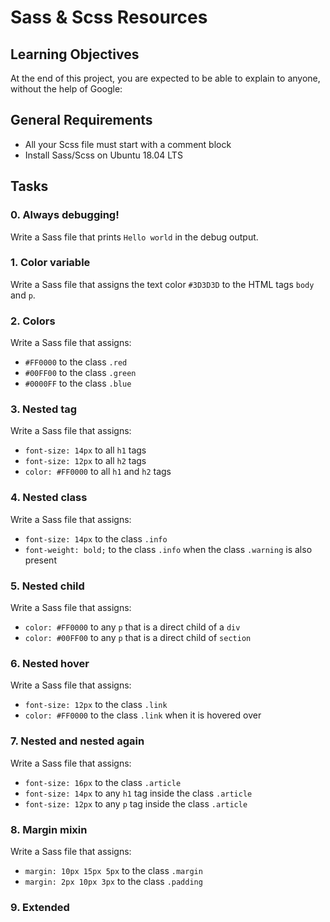 # Sass & Scss Resources

## Learning Objectives

At the end of this project, you are expected to be able to explain to anyone, without the help of Google:

## General Requirements

- All your Scss file must start with a comment block
- Install Sass/Scss on Ubuntu 18.04 LTS

## Tasks

### 0. Always debugging!
Write a Sass file that prints `Hello world` in the debug output.

### 1. Color variable
Write a Sass file that assigns the text color `#3D3D3D` to the HTML tags `body` and `p`.

### 2. Colors
Write a Sass file that assigns:
- `#FF0000` to the class `.red`
- `#00FF00` to the class `.green`
- `#0000FF` to the class `.blue`

### 3. Nested tag
Write a Sass file that assigns:
- `font-size: 14px` to all `h1` tags
- `font-size: 12px` to all `h2` tags
- `color: #FF0000` to all `h1` and `h2` tags

### 4. Nested class
Write a Sass file that assigns:
- `font-size: 14px` to the class `.info`
- `font-weight: bold;` to the class `.info` when the class `.warning` is also present

### 5. Nested child
Write a Sass file that assigns:
- `color: #FF0000` to any `p` that is a direct child of a `div`
- `color: #00FF00` to any `p` that is a direct child of `section`

### 6. Nested hover
Write a Sass file that assigns:
- `font-size: 12px` to the class `.link`
- `color: #FF0000` to the class `.link` when it is hovered over

### 7. Nested and nested again
Write a Sass file that assigns:
- `font-size: 16px` to the class `.article`
- `font-size: 14px` to any `h1` tag inside the class `.article`
- `font-size: 12px` to any `p` tag inside the class `.article`

### 8. Margin mixin
Write a Sass file that assigns:
- `margin: 10px 15px 5px` to the class `.margin`
- `margin: 2px 10px 3px` to the class `.padding`

### 9. Extended